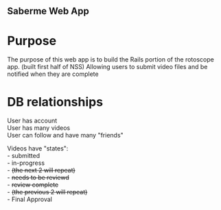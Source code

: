 Saberme Web App
---------------

Purpose
=======
The purpose of this web app is to build the Rails portion of the rotoscope app.  (built first half of NSS)
Allowing users to submit video files and be notified when they are complete

DB relationships
==================
User has account<br>
User has many videos<br>
User can follow and have many "friends"<br>

Videos have "states":<br>
    - submitted<br>
    - in-progress<br>
    - <del>(the next 2 will repeat)</del><br>
    - <del>needs to be reviewd</del><br>
    - <del>review complete</del><br>
    - <del>(the previous 2 will repeat)</del><br>
    - Final Approval<br>

